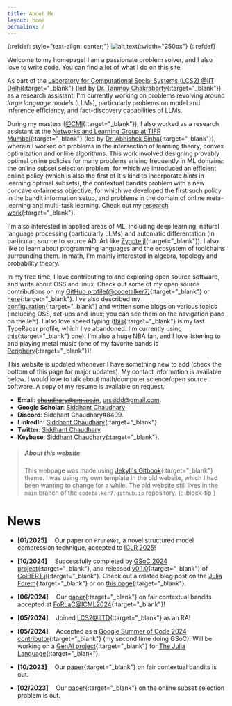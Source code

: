 ```yaml
---
title: About Me
layout: home
permalink: /
---
```


{:refdef: style="text-align: center;"}
![alt text](/assets/images/homepage-modified.png "My picture"){:width="250px"}
{: refdef}

Welcome to my homepage! I am a passionate problem solver, and I also love to write code. You can find a lot of what I do on this site.

As part of the [Laboratory for Computational Social Systems (LCS2) @IIT Delhi](https://www.lcs2.in/people_restructured.html){:target="\_blank"} (led by [Dr. Tanmoy Chakraborty](https://tanmoychak.com/){:target="\_blank"}) as a research assistant, I'm currently working on problems revolving around *large language models* (LLMs), particularly problems on model and inference efficiency, and fact-discovery capabilities of LLMs. 

During my masters ([@CMI](https://www.cmi.ac.in/){:target="\_blank"}), I also worked as a research assistant at the [Networks and Learning Group at TIFR Mumbai](https://abhishek-sinha-tifr.github.io/group.html){:target="\_blank"} (led by [Dr. Abhishek Sinha](https://abhishek-sinha-tifr.github.io/){:target="\_blank"}), wherein I worked on problems in the intersection of learning theory, convex optimization and online algorithms. This work involved designing provably optimal online policies for many problems arising frequently in ML domains: the online subset selection problem, for which we introduced an efficient online policy (which is also the first of it's kind to incorporate *hints* in learning optimal subsets), the contextual bandits problem with a new concave $\alpha$-fairness objective, for which we developed the first such policy in the bandit information setup, and problems in the domain of online meta-learning and multi-task learning. Check out my [research work](/pages/research){:target="\_blank"}.

I'm also interested in applied areas of ML, including deep learning, natural language processing (particularly LLMs) and automatic differentation (in particular, source to source AD. Art like [Zygote.jl](https://github.com/FluxML/Zygote.jl){:target="\_blank"}). I also like to learn about programming languages and the ecosystem of toolchains surrounding them. In math, I'm mainly interested in algebra, topology and probability theory.

In my free time, I love contributing to and exploring open source software, and write about OSS and linux. Check out some of my open source contributions on my [GitHub profile(@codetalker7)](https://github.com/codetalker7){:target="\_blank"} or [here](/pages/open_source){:target="\_blank"}. I've also described my [configuration](/pages/code){:target="\_blank"} and written some blogs on various topics (including OSS, set-ups and linux; you can see them on the navigation pane on the left). I also love speed typing ([this](https://data.typeracer.com/pit/profile?user=code_talker){:target="\_blank"} is my last TypeRacer profile, which I've abandoned. I'm currently using [this](https://data.typeracer.com/pit/profile?user=professor_pyg){:target="\_blank"} one). I'm also a huge NBA fan, and I love listening to and playing metal music (one of my favorite bands is [Periphery](https://periphery.net/){:target="\_blank"})!

This website is updated whenever I have something new to add (check the bottom of this page for major updates). My contact information is available below. I would love to talk about math/computer science/open source software. A copy of my resume is available on request.

- **Email**: ~~[chaudhary@cmi.ac.in](mailto:chaudhary@cmi.ac.in)~~, [urssidd@gmail.com](mailto:urssidd@gmail.com).
- **Google Scholar**: [Siddhant Chaudhary](https://scholar.google.com/citations?user=WZ9a08wAAAAJ&hl=en)
- **Discord**: Siddhant Chaudhary#8409.
- **LinkedIn**: [Siddhant Chaudhary](https://www.linkedin.com/in/siddhant-chaudhary-84182110a/){:target="\_blank"}.
- **Twitter**: [Siddhant Chaudhary](https://twitter.com/sid_codetalker7)
- **Keybase**: [Siddhant Chaudhary](https://keybase.io/codetalker7){:target="\_blank"}.

> ##### About this website
>
> This webpage was made using [Jekyll's Gitbook](https://sighingnow.github.io/jekyll-gitbook/){:target="\_blank"} theme. I was using my own template in the old website, which I had been wanting to change for a while. The old website still lives in the `main` branch of the `codetalker7.github.io` repository.
{: .block-tip }

# News

- **[01/2025]** &emsp;Our paper on $\texttt{PruneNet}$, a novel structured model compression technique, accepted to [ICLR 2025](https://iclr.cc/)!

- **[10/2024]** &emsp;Successfully completed by [GSoC 2024 project](https://summerofcode.withgoogle.com/programs/2024/projects/GauGUFoo){:target="\_blank"}, and released [v0.1.0](https://github.com/JuliaGenAI/ColBERT.jl/releases/tag/v0.1.0){:target="\_blank"} of [ColBERT.jl](https://github.com/JuliaGenAI/ColBERT.jl){:target="\_blank"}. Check out a related blog post on the [Julia Forem](https://forem.julialang.org/codetalker7/colbertjl-efficient-late-interaction-retrieval-systems-in-julia-1d9k){:target="\_blank"} or on [this page](/_posts/2024-08-02-colbert.md){:target="\_blank"}.

- **[06/2024]** &emsp;Our [paper](https://arxiv.org/abs/2310.14164){:target="\_blank"} on fair contextual bandits accepted at [FoRLaC@ICML2024](https://rl-control-theory.github.io/){:target="\_blank"}!

- **[05/2024]** &emsp;Joined [LCS2@IITD](https://www.lcs2.in/){:target="\_blank"} as an RA!

- **[05/2024]** &emsp;Accepted as a [Google Summer of Code 2024 contributor](https://julialang.org/blog/2024/05/gsoc-2024-fellows/){:target="\_blank"} (my second time doing GSoC)! Will be working on a [GenAI project](https://summerofcode.withgoogle.com/programs/2024/projects/GauGUFoo){:target="\_blank"} for [The Julia Language](https://julialang.org/){:target="\_blank"}.

- **[10/2023]** &emsp;Our [paper](https://arxiv.org/abs/2310.14164){:target="\_blank"} on fair contextual bandits is out.

- **[02/2023]** &emsp;Our [paper](https://arxiv.org/abs/2209.14222){:target="\_blank"} on the online subset selection problem is out.
